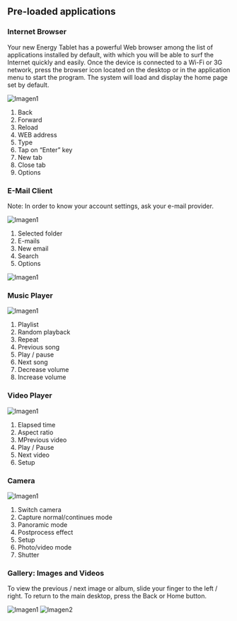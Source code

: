 ## Pre-loaded applications

### Internet Browser
Your new Energy Tablet has a powerful Web browser among the list of applications installed by default, with which you will be able to surf the Internet quickly and easily. Once the device is connected to a Wi-Fi or 3G network, press the browser icon located on the desktop or in the application menu to start the program. The system will load and display the home page set by default.


![Imagen1](http://static.energysistem.com/images/manuals/39935/5375cf00a728a.jpg)

1. Back
2. Forward
3. Reload
4. WEB address
5. Type
6. Tap on “Enter” key
7. New tab
8. Close tab
9. Options

### E-Mail Client
Note: In order to know your account settings, ask your e-mail provider.

![Imagen1](http://static.energysistem.com/images/manuals/39935/5375ce87dce9f.jpg)

1. Selected folder
2. E-mails
3. New email
4. Search
5. Options

![Imagen1](http://static.energysistem.com/images/manuals/39935/5375ceb02415c.jpg)

### Music Player

![Imagen1](http://static.energysistem.com/images/manuals/39935/5375cec77923b.jpg)

1. Playlist
2. Random playback
3. Repeat
4. Previous song
5. Play / pause
6. Next song
7. Decrease volume
8. Increase volume

### Video Player

![Imagen1](http://static.energysistem.com/images/manuals/42027/5397241676a40.jpg)
1. Elapsed time
2. Aspect ratio
3. MPrevious video
4. Play / Pause
5. Next video
6. Setup

### Camera

![Imagen1](http://static.energysistem.com/images/manuals/39935/5375ce75eca68.jpg)

1. Switch camera
2. Capture normal/continues mode
3. Panoramic mode
4. Postprocess effect
5. Setup
6. Photo/video mode
7. Shutter

### Gallery: Images and Videos

To view the previous / next image or album, slide your finger to the left / right.
To return to the main desktop, press the Back or Home button.

![Imagen1](http://static.energysistem.com/images/manuals/42027/53972afac899d.jpg)
![Imagen2](http://static.energysistem.com/images/manuals/42027/53972ac1d4754.jpg)
